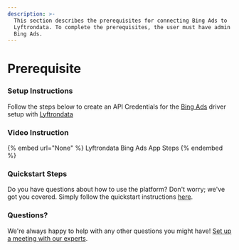 ```yaml
---
description: >-
  This section describes the prerequisites for connecting Bing Ads to
  Lyftrondata. To complete the prerequisites, the user must have admin access to
  Bing Ads.
---
```


# Prerequisite

<mark style="color:blue;"></mark>

### Setup Instructions

Follow the steps below to create an API Credentials for the [Bing Ads](None) driver setup with [Lyftrondata](https://www.lyftrondata.com)

### Video Instruction

{% embed url="None" %}
Lyftrondata Bing Ads App Steps
{% endembed %}

### Quickstart Steps

Do you have questions about how to use the platform? Don't worry; we've got you covered. Simply follow the quickstart instructions [here](README.md).

### Questions? <a href="#questions" id="questions"></a>

We're always happy to help with any other questions you might have! [Set up a meeting with our experts](https://www.lyftrondata.com/book-a-meeting/).

